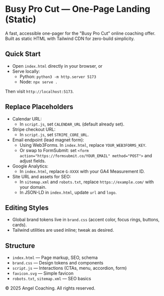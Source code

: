 # Busy Pro Cut — One-Page Landing (Static)

A fast, accessible one-pager for the "Busy Pro Cut" online coaching offer. Built as static HTML with Tailwind CDN for zero-build simplicity.

## Quick Start

- Open `index.html` directly in your browser, or
- Serve locally:
  - Python: `python3 -m http.server 5173`
  - Node: `npx serve .`

Then visit `http://localhost:5173`.

## Replace Placeholders

- Calendar URL:
  - In `script.js`, set `CALENDAR_URL` (default already set).
- Stripe checkout URL:
  - In `script.js`, set `STRIPE_CORE_URL`.
- Email endpoint (lead magnet form):
  - Using Web3Forms. In `index.html`, replace `YOUR_WEB3FORMS_KEY`.
  - Or swap to FormSubmit: set `<form action="https://formsubmit.co/YOUR_EMAIL" method="POST">` and adjust fields.
- Google Analytics:
  - In `index.html`, replace `G-XXXX` with your GA4 Measurement ID.
- Site URL and assets for SEO:
  - In `sitemap.xml` and `robots.txt`, replace `https://example.com/` with your domain.
  - In JSON-LD in `index.html`, update `url` and `logo`.

## Editing Styles

- Global brand tokens live in `brand.css` (accent color, focus rings, buttons, cards).
- Tailwind utilities are used inline; tweak as desired.

## Structure

- `index.html` — Page markup, SEO, schema
- `brand.css` — Design tokens and components
- `script.js` — Interactions (CTAs, menu, accordion, form)
- `favicon.svg` — Simple favicon
- `robots.txt`, `sitemap.xml` — SEO basics

© 2025 Angel Coaching. All rights reserved.
